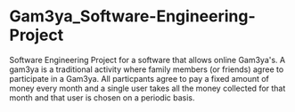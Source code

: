 # Gam3ya_Software-Engineering-Project

Software Engineering Project for a software that allows online Gam3ya's. A gam3ya is a traditional activity where family members (or friends) agree to participate in a Gam3ya. All particpants agree to pay a fixed amount of money every month and a single user takes all the money collected for that month and that user is chosen on a periodic basis.
